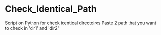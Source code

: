 # Check_Identical_Path
Script on Python for check identical directoires
Paste 2 path that you want to check in 'dir1' and 'dir2'

